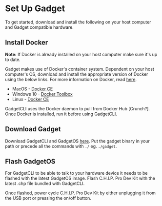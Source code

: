 # Set Up Gadget

To get started, download and install the following on your host computer and Gadget compatible hardware.

## Install Docker

**Note:** If Docker is already installed on your host computer make sure it's up to date.

Gadget makes use of Docker's container system. Dependent on your host computer's OS, download and install the appropriate version of Docker using the below links. For more information on Docker, read [here](https://www.docker.com/).

* MacOS - [Docker CE](https://store.docker.com/editions/community/docker-ce-desktop-mac?tab=description)
* Windows 10 - [Docker Toolbox](https://www.docker.com/products/docker-toolbox)
* Linux - [Docker CE](https://docs.docker.com/engine/installation/#supported-platforms)

GadgetCLI uses the Docker daemon to pull from Docker Hub [Crunch?]. Once Docker is installed, run it before using GadgetCLI.

## Download Gadget

Download GadgetCLI and GadgetOS [here](https://github.com/NextThingCo/gadget-community-preview). Put the gadget binary in your path or precede all the commands with `./` eg. `./gadget`.

## Flash GadgetOS 

For GadgetCLI to be able to talk to your hardware device it needs to be flashed with the latest GadgetOS image. Flash C.H.I.P. Pro Dev Kit with the latest .chp file bundled with GadgetCLI. 

Once flashed, power cycle C.H.I.P. Pro Dev Kit by either unplugging it from the USB port or pressing the on/off button.
